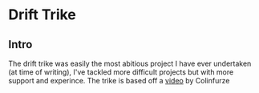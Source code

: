# Drift Trike
## Intro
The drift trike was easily the most abitious project I have ever undertaken (at time of writing), I've tackled more difficult projects but with more support and experince. The trike is based off a [video](https://www.youtube.com/watch?v=tMn8NqbCkDA) by Colinfurze
